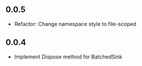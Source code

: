 ## 0.0.5
- Refactor: Change namespace style to file-scoped
## 0.0.4
- Implement Dispose method for BatchedSink
